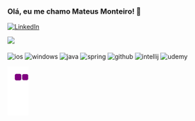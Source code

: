 

### Olá, eu me chamo Mateus Monteiro! 🥹

[![LinkedIn](https://img.shields.io/badge/LinkedIn-0077B5?style=for-the-badge&logo=linkedin&logoColor=white)](https://www.linkedin.com/in/mateus-m-5a7909196/)


<picture>
<source 
  srcset="https://github-readme-stats-sigma-five.vercel.app/api?username=ixmateus&show_icons=true&theme=dark"
  media="(prefers-color-scheme: dark)"
/>
<source
  srcset="https://github-readme-stats.vercel.app/api?username=ixmateus&show_icons=true"
  media="(prefers-color-scheme: light), (prefers-color-scheme: no-preference)"
/>
<img src="https://github-readme-stats.vercel.app/api?username=ixmateus&show_icons=true" />
</picture>



<div style= "display: inline_block"><br/>
    <img alogn="center" alt="ios" src="https://img.shields.io/badge/iOS-000000?style=for-the-badge&logo=ios&logoColor=white" />

<img alogn="center" alt="windows" src="https://img.shields.io/badge/Windows-0078D6?style=for-the-badge&logo=windows&logoColor=white" />

<img alogn="center" alt="java" src="https://img.shields.io/badge/Java-ED8B00?style=for-the-badge&logo=java&logoColor=white" />

<img alogn="center" alt="spring" src="https://img.shields.io/badge/Spring-6DB33F?style=for-the-badge&logo=spring&logoColor=white" />

<img alogn="center" alt="github" src="https://img.shields.io/badge/GitHub-100000?style=for-the-badge&logo=github&logoColor=white"/>

<img alogn="center" alt="intellij" src="https://img.shields.io/badge/IntelliJ_IDEA-000000.svg?style=for-the-badge&logo=intellij-idea&logoColor=white" />

<img alogn="center" alt="udemy" src="https://img.shields.io/badge/Udemy-EC5252?style=for-the-badge&logo=Udemy&logoColor=white" />

</div>



![snake gif](https://github.com/ixmateus/ixmateus/blob/output/github-contribution-grid-snake.gif)
